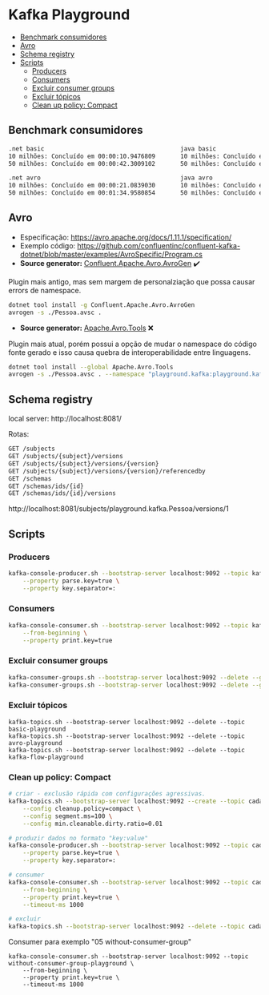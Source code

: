 # Kafka Playground

- [Benchmark consumidores](#benchmark-consumidores)
- [Avro](#avro)
- [Schema registry](#schema-registry)
- [Scripts](#scripts)
	- [Producers](#producers)
	- [Consumers](#consumers)
	- [Excluir consumer groups](#excluir-consumer-groups)
	- [Excluir tópicos](#excluir-tópicos)
	- [Clean up policy: Compact](#clean-up-policy-compact)

## Benchmark consumidores

```txt
.net basic                                      java basic
10 milhões: Concluído em 00:00:10.9476809       10 milhões: Concluído em 00:00:03. Millis: 3.100
50 milhões: Concluído em 00:00:42.3009102       50 milhões: Concluído em 00:00:14. Millis: 14.852

.net avro                                       java avro
10 milhões: Concluído em 00:00:21.0839030       10 milhões: Concluído em 00:00:09. Millis: 9.465
50 milhões: Concluído em 00:01:34.9580854       50 milhões: Concluído em 00:00:38. Millis: 38.270
```

## Avro

- Especificação: https://avro.apache.org/docs/1.11.1/specification/
- Exemplo código: https://github.com/confluentinc/confluent-kafka-dotnet/blob/master/examples/AvroSpecific/Program.cs
- **Source generator:** [Confluent.Apache.Avro.AvroGen](https://www.confluent.io/blog/decoupling-systems-with-apache-kafka-schema-registry-and-avro/) ✔️

Plugin mais antigo, mas sem margem de personalziação que possa causar errors de namespace.

```bash
dotnet tool install -g Confluent.Apache.Avro.AvroGen
avrogen -s ./Pessoa.avsc .
```

- **Source generator:**  [Apache.Avro.Tools](https://github.com/confluentinc/confluent-kafka-dotnet/tree/master/examples/AvroSpecific) ❌

Plugin mais atual, porém possui a opção de mudar o namespace do código fonte gerado e isso causa quebra de interoperabilidade entre linguagens.

```bash
dotnet tool install --global Apache.Avro.Tools
avrogen -s ./Pessoa.avsc . --namespace "playground.kafka:playground.kafka"
```

## Schema registry

local server: http://localhost:8081/

Rotas:

```txt
GET /subjects
GET /subjects/{subject}/versions
GET /subjects/{subject}/versions/{version}
GET /subjects/{subject}/versions/{version}/referencedby
GET /schemas
GET /schemas/ids/{id}
GET /schemas/ids/{id}/versions
```

http://localhost:8081/subjects/playground.kafka.Pessoa/versions/1

## Scripts

### Producers

```bash
kafka-console-producer.sh --bootstrap-server localhost:9092 --topic kafka-flow-playground \
	--property parse.key=true \
	--property key.separator=:
```

### Consumers

```bash
kafka-console-consumer.sh --bootstrap-server localhost:9092 --topic kafka-flow-playground \
	--from-beginning \
	--property print.key=true
```

### Excluir consumer groups

```bash
kafka-consumer-groups.sh --bootstrap-server localhost:9092 --delete --group dotnet-playground & \
kafka-consumer-groups.sh --bootstrap-server localhost:9092 --delete --group java-playground
```

### Excluir tópicos

```
kafka-topics.sh --bootstrap-server localhost:9092 --delete --topic basic-playground
kafka-topics.sh --bootstrap-server localhost:9092 --delete --topic avro-playground
kafka-topics.sh --bootstrap-server localhost:9092 --delete --topic kafka-flow-playground
```

### Clean up policy: Compact

```bash
# criar - exclusão rápida com configurações agressivas.
kafka-topics.sh --bootstrap-server localhost:9092 --create --topic cadastros \
	--config cleanup.policy=compact \
	--config segment.ms=100 \
	--config min.cleanable.dirty.ratio=0.01

# produzir dados no formato "key:value"
kafka-console-producer.sh --bootstrap-server localhost:9092 --topic cadastros \
	--property parse.key=true \
	--property key.separator=:

# consumer
kafka-console-consumer.sh --bootstrap-server localhost:9092 --topic cadastros \
	--from-beginning \
	--property print.key=true \
	--timeout-ms 1000

# excluir
kafka-topics.sh --bootstrap-server localhost:9092 --delete --topic cadastros
```

Consumer para exemplo "05 without-consumer-group"

```
kafka-console-consumer.sh --bootstrap-server localhost:9092 --topic without-consumer-group-playground \
	--from-beginning \
	--property print.key=true \
	--timeout-ms 1000
```